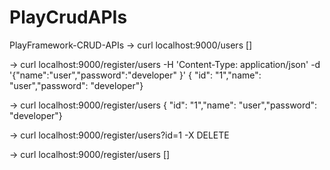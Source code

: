 # PlayCrudAPIs

PlayFramework-CRUD-APIs
-> curl localhost:9000/users []

-> curl localhost:9000/register/users -H 'Content-Type: application/json' -d '{"name":"user","password":"developer" }' { "id": "1","name": "user","password": "developer"}

-> curl localhost:9000/register/users { "id": "1","name": "user","password": "developer"}

-> curl localhost:9000/register/users?id=1 -X DELETE

-> curl localhost:9000/register/users []
